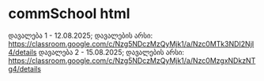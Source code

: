 # commSchool html

დავალება 1 - 12.08.2025;
დავალების არსი: https://classroom.google.com/c/Nzg5NDczMzQyMjk1/a/Nzc0MTk3NDI2NjI4/details
დავალება 2 - 15.08.2025;
დავალების არსი: https://classroom.google.com/c/Nzg5NDczMzQyMjk1/a/Nzc0MzgxNDkzNTg4/details
